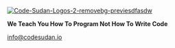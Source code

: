 <a href="https://mohamed-faroug.github.io/ap/"><img src="https://i.ibb.co/6nghkNJ/Code-Sudan-Logos-2-removebg-previesdfasdw.png" alt="Code-Sudan-Logos-2-removebg-previesdfasdw" border="0"></a>

**We Teach You How To Program Not How To Write Code**

<a href="mailto:info@codesudan.io">info@codesudan.io</a>

<a href="https://www.facebook.com/codesudan" class="mr-2"><i class="fab fa-facebook-f"></i></a>
<a href="https://github.com/code-sudan" class="mr-2"><i class="fab fa-github"></i></a>
<a href="https://www.instagram.com/codesudan/" class="mr-2"><i class="fab fa-instagram"></i></a>
<a href="https://www.linkedin.com/company/66235022/" class="mr-2"><i class="fab fa-linkedin"></i></a>
<a href="https://twitter.com/CodeSudan" class="mr-2"><i class="fab fa-twitter"></i></a>
<a href="https://www.youtube.com/channel/UCvw-oD093q--x27JrwNRhyw?" class="mr-2"><i class="fab fa-youtube"></i></a>